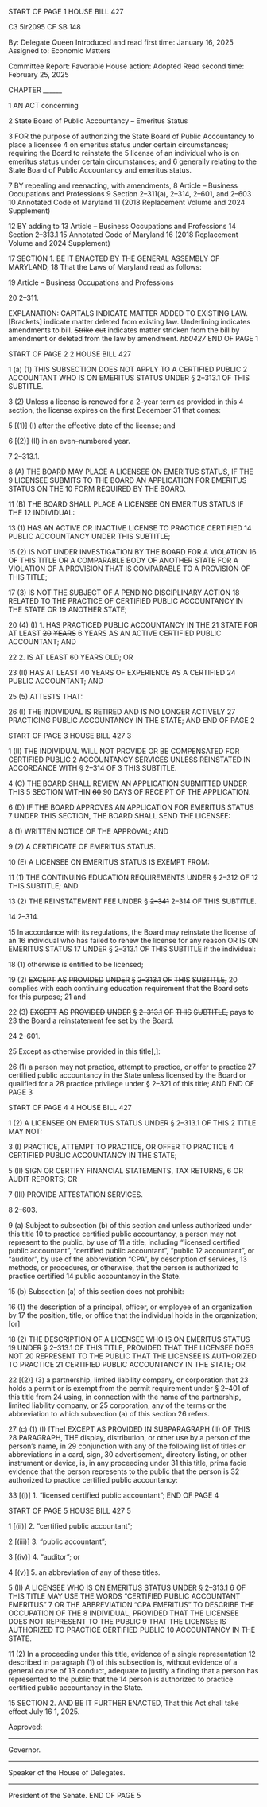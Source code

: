 START OF PAGE 1
HOUSE BILL 427

C3 5lr2095
CF SB 148

By: Delegate Queen
Introduced and read first time: January 16, 2025
Assigned to: Economic Matters

Committee Report: Favorable
House action: Adopted
Read second time: February 25, 2025

CHAPTER ______

1 AN ACT concerning

2 State Board of Public Accountancy – Emeritus Status

3 FOR the purpose of authorizing the State Board of Public Accountancy to place a licensee
4 on emeritus status under certain circumstances; requiring the Board to reinstate the
5 license of an individual who is on emeritus status under certain circumstances; and
6 generally relating to the State Board of Public Accountancy and emeritus status.

7 BY repealing and reenacting, with amendments,
8 Article – Business Occupations and Professions
9 Section 2–311(a), 2–314, 2–601, and 2–603
10 Annotated Code of Maryland
11 (2018 Replacement Volume and 2024 Supplement)

12 BY adding to
13 Article – Business Occupations and Professions
14 Section 2–313.1
15 Annotated Code of Maryland
16 (2018 Replacement Volume and 2024 Supplement)

17 SECTION 1. BE IT ENACTED BY THE GENERAL ASSEMBLY OF MARYLAND,
18 That the Laws of Maryland read as follows:

19 Article – Business Occupations and Professions

20 2–311.

EXPLANATION: CAPITALS INDICATE MATTER ADDED TO EXISTING LAW.
[Brackets] indicate matter deleted from existing law.
Underlining indicates amendments to bill.
~~Strike~~ ~~out~~ indicates matter stricken from the bill by amendment or deleted from the law by
amendment. *hb0427*
END OF PAGE 1

START OF PAGE 2
2 HOUSE BILL 427

1 (a) (1) THIS SUBSECTION DOES NOT APPLY TO A CERTIFIED PUBLIC
2 ACCOUNTANT WHO IS ON EMERITUS STATUS UNDER § 2–313.1 OF THIS SUBTITLE.

3 (2) Unless a license is renewed for a 2–year term as provided in this
4 section, the license expires on the first December 31 that comes:

5 [(1)] (I) after the effective date of the license; and

6 [(2)] (II) in an even–numbered year.

7 2–313.1.

8 (A) THE BOARD MAY PLACE A LICENSEE ON EMERITUS STATUS, IF THE
9 LICENSEE SUBMITS TO THE BOARD AN APPLICATION FOR EMERITUS STATUS ON THE
10 FORM REQUIRED BY THE BOARD.

11 (B) THE BOARD SHALL PLACE A LICENSEE ON EMERITUS STATUS IF THE
12 INDIVIDUAL:

13 (1) HAS AN ACTIVE OR INACTIVE LICENSE TO PRACTICE CERTIFIED
14 PUBLIC ACCOUNTANCY UNDER THIS SUBTITLE;

15 (2) IS NOT UNDER INVESTIGATION BY THE BOARD FOR A VIOLATION
16 OF THIS TITLE OR A COMPARABLE BODY OF ANOTHER STATE FOR A VIOLATION OF A PROVISION THAT IS COMPARABLE TO A PROVISION OF THIS TITLE;

17 (3) IS NOT THE SUBJECT OF A PENDING DISCIPLINARY ACTION
18 RELATED TO THE PRACTICE OF CERTIFIED PUBLIC ACCOUNTANCY IN THE STATE OR
19 ANOTHER STATE;

20 (4) (I) 1. HAS PRACTICED PUBLIC ACCOUNTANCY IN THE
21 STATE FOR AT LEAST ~~20~~ ~~YEARS~~ 6 YEARS AS AN ACTIVE CERTIFIED PUBLIC ACCOUNTANT; AND

22 2. IS AT LEAST 60 YEARS OLD; OR

23 (II) HAS AT LEAST 40 YEARS OF EXPERIENCE AS A CERTIFIED
24 PUBLIC ACCOUNTANT; AND

25 (5) ATTESTS THAT:

26 (I) THE INDIVIDUAL IS RETIRED AND IS NO LONGER ACTIVELY
27 PRACTICING PUBLIC ACCOUNTANCY IN THE STATE; AND
END OF PAGE 2

START OF PAGE 3
HOUSE BILL 427 3

1 (II) THE INDIVIDUAL WILL NOT PROVIDE OR BE COMPENSATED FOR CERTIFIED PUBLIC
2 ACCOUNTANCY SERVICES UNLESS REINSTATED IN ACCORDANCE WITH § 2–314 OF
3 THIS SUBTITLE.

4 (C) THE BOARD SHALL REVIEW AN APPLICATION SUBMITTED UNDER THIS
5 SECTION WITHIN ~~60~~ 90 DAYS OF RECEIPT OF THE APPLICATION.

6 (D) IF THE BOARD APPROVES AN APPLICATION FOR EMERITUS STATUS
7 UNDER THIS SECTION, THE BOARD SHALL SEND THE LICENSEE:

8 (1) WRITTEN NOTICE OF THE APPROVAL; AND

9 (2) A CERTIFICATE OF EMERITUS STATUS.

10 (E) A LICENSEE ON EMERITUS STATUS IS EXEMPT FROM:

11 (1) THE CONTINUING EDUCATION REQUIREMENTS UNDER § 2–312 OF
12 THIS SUBTITLE; AND

13 (2) THE REINSTATEMENT FEE UNDER § ~~2–341~~ 2–314 OF THIS SUBTITLE.

14 2–314.

15 In accordance with its regulations, the Board may reinstate the license of an
16 individual who has failed to renew the license for any reason OR IS ON EMERITUS STATUS
17 UNDER § 2–313.1 OF THIS SUBTITLE if the individual:

18 (1) otherwise is entitled to be licensed;

19 (2) ~~EXCEPT~~ ~~AS~~ ~~PROVIDED~~ ~~UNDER~~ ~~§~~ ~~2–313.1~~ ~~OF~~ ~~THIS~~ ~~SUBTITLE,~~
20 complies with each continuing education requirement that the Board sets for this purpose;
21 and

22 (3) ~~EXCEPT~~ ~~AS~~ ~~PROVIDED~~ ~~UNDER~~ ~~§~~ ~~2–313.1~~ ~~OF~~ ~~THIS~~ ~~SUBTITLE,~~ pays to
23 the Board a reinstatement fee set by the Board.

24 2–601.

25 Except as otherwise provided in this title[,]:

26 (1) a person may not practice, attempt to practice, or offer to practice
27 certified public accountancy in the State unless licensed by the Board or qualified for a
28 practice privilege under § 2–321 of this title; AND
END OF PAGE 3

START OF PAGE 4
4 HOUSE BILL 427

1 (2) A LICENSEE ON EMERITUS STATUS UNDER § 2–313.1 OF THIS
2 TITLE MAY NOT:

3 (I) PRACTICE, ATTEMPT TO PRACTICE, OR OFFER TO PRACTICE
4 CERTIFIED PUBLIC ACCOUNTANCY IN THE STATE;

5 (II) SIGN OR CERTIFY FINANCIAL STATEMENTS, TAX RETURNS,
6 OR AUDIT REPORTS; OR

7 (III) PROVIDE ATTESTATION SERVICES.

8 2–603.

9 (a) Subject to subsection (b) of this section and unless authorized under this title
10 to practice certified public accountancy, a person may not represent to the public, by use of
11 a title, including “licensed certified public accountant”, “certified public accountant”, “public
12 accountant”, or “auditor”, by use of the abbreviation “CPA”, by description of services,
13 methods, or procedures, or otherwise, that the person is authorized to practice certified
14 public accountancy in the State.

15 (b) Subsection (a) of this section does not prohibit:

16 (1) the description of a principal, officer, or employee of an organization by
17 the position, title, or office that the individual holds in the organization; [or]

18 (2) THE DESCRIPTION OF A LICENSEE WHO IS ON EMERITUS STATUS
19 UNDER § 2–313.1 OF THIS TITLE, PROVIDED THAT THE LICENSEE DOES NOT
20 REPRESENT TO THE PUBLIC THAT THE LICENSEE IS AUTHORIZED TO PRACTICE
21 CERTIFIED PUBLIC ACCOUNTANCY IN THE STATE; OR

22 [(2)] (3) a partnership, limited liability company, or corporation that
23 holds a permit or is exempt from the permit requirement under § 2–401 of this title from
24 using, in connection with the name of the partnership, limited liability company, or
25 corporation, any of the terms or the abbreviation to which subsection (a) of this section
26 refers.

27 (c) (1) (I) [The] EXCEPT AS PROVIDED IN SUBPARAGRAPH (II) OF THIS
28 PARAGRAPH, THE display, distribution, or other use by a person of the person’s name, in
29 conjunction with any of the following list of titles or abbreviations in a card, sign,
30 advertisement, directory listing, or other instrument or device, is, in any proceeding under
31 this title, prima facie evidence that the person represents to the public that the person is
32 authorized to practice certified public accountancy:

33 [(i)] 1. “licensed certified public accountant”;
END OF PAGE 4

START OF PAGE 5
HOUSE BILL 427 5

1 [(ii)] 2. “certified public accountant”;

2 [(iii)] 3. “public accountant”;

3 [(iv)] 4. “auditor”; or

4 [(v)] 5. an abbreviation of any of these titles.

5 (II) A LICENSEE WHO IS ON EMERITUS STATUS UNDER § 2–313.1
6 OF THIS TITLE MAY USE THE WORDS “CERTIFIED PUBLIC ACCOUNTANT EMERITUS”
7 OR THE ABBREVIATION “CPA EMERITUS” TO DESCRIBE THE OCCUPATION OF THE
8 INDIVIDUAL, PROVIDED THAT THE LICENSEE DOES NOT REPRESENT TO THE PUBLIC
9 THAT THE LICENSEE IS AUTHORIZED TO PRACTICE CERTIFIED PUBLIC
10 ACCOUNTANCY IN THE STATE.

11 (2) In a proceeding under this title, evidence of a single representation
12 described in paragraph (1) of this subsection is, without evidence of a general course of
13 conduct, adequate to justify a finding that a person has represented to the public that the
14 person is authorized to practice certified public accountancy in the State.

15 SECTION 2. AND BE IT FURTHER ENACTED, That this Act shall take effect July
16 1, 2025.

Approved:

________________________________________________________________________________
Governor.

________________________________________________________________________________
Speaker of the House of Delegates.

________________________________________________________________________________
President of the Senate.
END OF PAGE 5